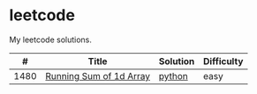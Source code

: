 # leetcode
My leetcode solutions.

| # | Title | Solution | Difficulty |
|---| ----- | -------- | ---------- |
|1480 | [Running Sum of 1d Array](https://leetcode.com/problems/running-sum-of-1d-array/) | [python](https://github.com/pickdani/leetcode/blob/master/Algorithms/easy/running-sum-of-1d-array.py)  | easy |
